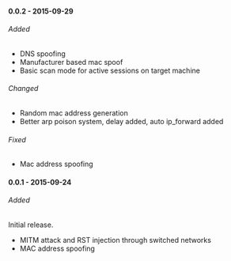 #### 0.0.2 - 2015-09-29

###### Added

- DNS spoofing
- Manufacturer based mac spoof
- Basic scan mode for active sessions on target machine

###### Changed

- Random mac address generation
- Better arp poison system, delay added, auto ip_forward added

###### Fixed

- Mac address spoofing

#### 0.0.1 - 2015-09-24

###### Added

Initial release.

- MITM attack and RST injection through switched networks
- MAC address spoofing
